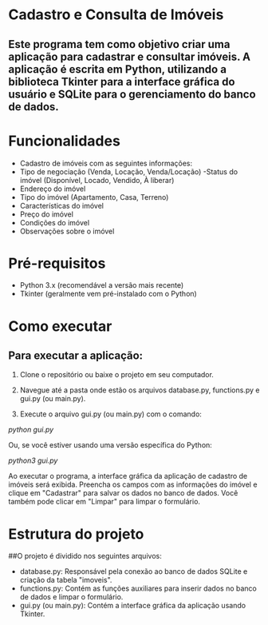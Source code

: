 # Cadastro e Consulta de Imóveis

## Este programa tem como objetivo criar uma aplicação para cadastrar e consultar imóveis. A aplicação é escrita em Python, utilizando a biblioteca Tkinter para a interface gráfica do usuário e SQLite para o gerenciamento do banco de dados.

# Funcionalidades
- Cadastro de imóveis com as seguintes informações:
- Tipo de negociação (Venda, Locação, Venda/Locação)
-Status do imóvel (Disponível, Locado, Vendido, À liberar)
- Endereço do imóvel
- Tipo do imóvel (Apartamento, Casa, Terreno)
- Características do imóvel
- Preço do imóvel
- Condições do imóvel
- Observações sobre o imóvel

# Pré-requisitos
- Python 3.x (recomendável a versão mais recente)
- Tkinter (geralmente vem pré-instalado com o Python)

# Como executar
## Para executar a aplicação:

1. Clone o repositório ou baixe o projeto em seu computador.

2. Navegue até a pasta onde estão os arquivos database.py, functions.py e gui.py (ou main.py).

3. Execute o arquivo gui.py (ou main.py) com o comando:

*python gui.py*

Ou, se você estiver usando uma versão específica do Python:

*python3 gui.py*

Ao executar o programa, a interface gráfica da aplicação de cadastro de imóveis será exibida. Preencha os campos com as informações do imóvel e clique em "Cadastrar" para salvar os dados no banco de dados. Você também pode clicar em "Limpar" para limpar o formulário.

# Estrutura do projeto
##O  projeto é dividido nos seguintes arquivos:

- database.py: Responsável pela conexão ao banco de dados SQLite e criação da tabela "imoveis".
- functions.py: Contém as funções auxiliares para inserir dados no banco de dados e limpar o formulário.
- gui.py (ou main.py): Contém a interface gráfica da aplicação usando Tkinter.
